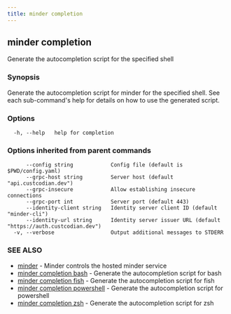 ```yaml
---
title: minder completion
---
```

## minder completion

Generate the autocompletion script for the specified shell

### Synopsis

Generate the autocompletion script for minder for the specified shell.
See each sub-command's help for details on how to use the generated script.


### Options

```
  -h, --help   help for completion
```

### Options inherited from parent commands

```
      --config string            Config file (default is $PWD/config.yaml)
      --grpc-host string         Server host (default "api.custcodian.dev")
      --grpc-insecure            Allow establishing insecure connections
      --grpc-port int            Server port (default 443)
      --identity-client string   Identity server client ID (default "minder-cli")
      --identity-url string      Identity server issuer URL (default "https://auth.custcodian.dev")
  -v, --verbose                  Output additional messages to STDERR
```

### SEE ALSO

* [minder](minder.md)	 - Minder controls the hosted minder service
* [minder completion bash](minder_completion_bash.md)	 - Generate the autocompletion script for bash
* [minder completion fish](minder_completion_fish.md)	 - Generate the autocompletion script for fish
* [minder completion powershell](minder_completion_powershell.md)	 - Generate the autocompletion script for powershell
* [minder completion zsh](minder_completion_zsh.md)	 - Generate the autocompletion script for zsh

